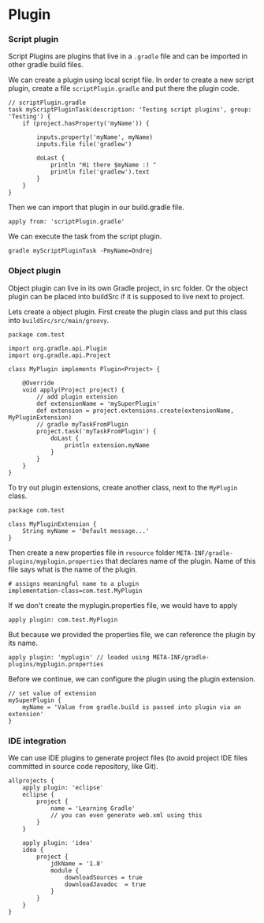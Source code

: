 # Plugin

### Script plugin

Script Plugins are plugins that live in a `.gradle` file and can be imported in other gradle build files.

We can create a plugin using local script file. In order to create a new script plugin, create a file `scriptPlugin.gradle` and put there the plugin code.

```
// scriptPlugin.gradle
task myScriptPluginTask(description: 'Testing script plugins', group: 'Testing') {
    if (project.hasProperty('myName')) {

        inputs.property('myName', myName)
        inputs.file file('gradlew')

        doLast {
            println "Hi there $myName :) "
            println file('gradlew').text
        }
    }
}
```

Then we can import that plugin in our build.gradle file.

```
apply from: 'scriptPlugin.gradle'
```

We can execute the task from the script plugin.

```
gradle myScriptPluginTask -PmyName=Ondrej 
```

### Object plugin

Object plugin can live in its own Gradle project, in src folder. Or the object plugin can be placed into buildSrc if it is supposed to live next to project.

Lets create a object plugin. First create the plugin class and put this class into `buildSrc/src/main/groovy`.

```
package com.test

import org.gradle.api.Plugin
import org.gradle.api.Project

class MyPlugin implements Plugin<Project> {

    @Override
    void apply(Project project) {
        // add plugin extension
        def extensionName = 'mySuperPlugin'
        def extension = project.extensions.create(extensionName, MyPluginExtension)
        // gradle myTaskFromPlugin
        project.task('myTaskFromPlugin') {
            doLast {
                println extension.myName
            }
        }
    }
}
```

To try out plugin extensions, create another class, next to the `MyPlugin` class.

```
package com.test

class MyPluginExtension {
    String myName = 'Default message...'
}
```

Then create a new properties file in `resource` folder `META-INF/gradle-plugins/myplugin.properties` that declares name of the plugin. Name of this file says what is the name of the plugin.

```
# assigns meaningful name to a plugin
implementation-class=com.test.MyPlugin
```

If we don't create the myplugin.properties file, we would have to apply

```
apply plugin: com.test.MyPlugin
```

But because we provided the properties file, we can reference the plugin by its name.

```
apply plugin: 'myplugin' // loaded using META-INF/gradle-plugins/myplugin.properties
```

Before we continue, we can configure the plugin using the plugin extension.

```
// set value of extension
mySuperPlugin {
    myName = 'Value from gradle.build is passed into plugin via an extension'
}
```

### IDE integration

We can use IDE plugins to generate project files \(to avoid project IDE files committed in source code repository, like Git\).

```
allprojects {
    apply plugin: 'eclipse'
    eclipse {
        project {
            name = 'Learning Gradle'
            // you can even generate web.xml using this
        }
    }

    apply plugin: 'idea'
    idea {
        project {
            jdkName = '1.8'
            module {
                downloadSources = true
                downloadJavadoc  = true
            }
        }
    }
}
```

























